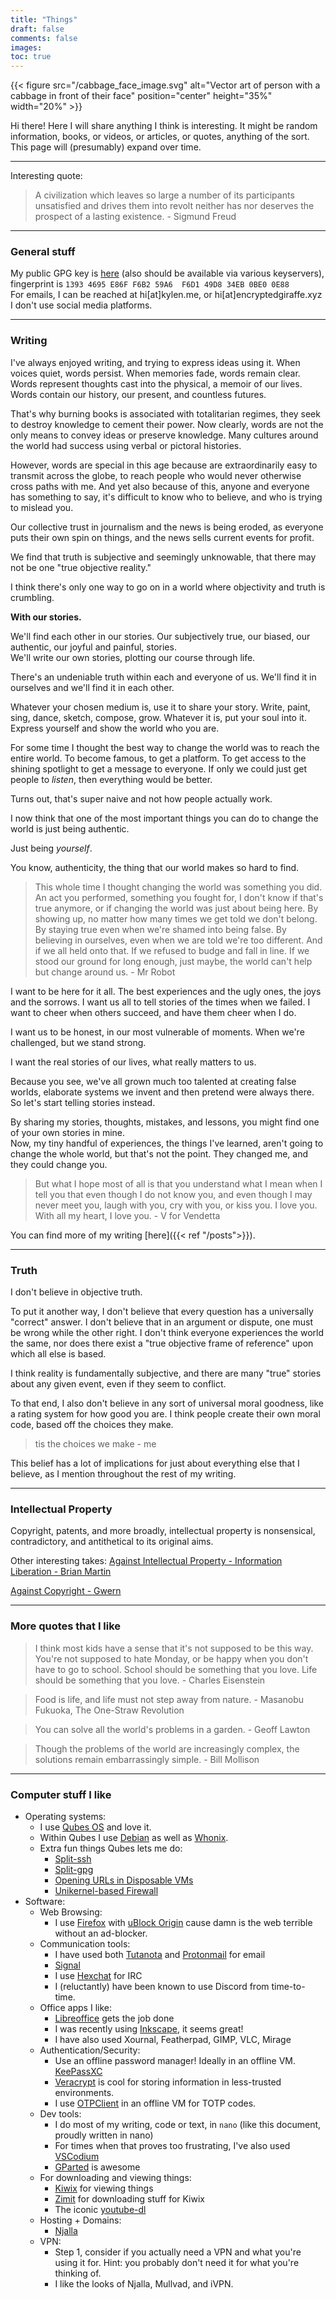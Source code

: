 ```yaml
---
title: "Things"
draft: false
comments: false
images:
toc: true
---
```


{{< figure src="/cabbage_face_image.svg" alt="Vector art of person with a cabbage in front of their face" position="center" height="35%" width="20%" >}}

Hi there!
Here I will share anything I think is interesting. It might be random information, books, or videos, or articles, or quotes, anything of the sort. 
This page will (presumably) expand over time.

---

Interesting quote:

> A civilization which leaves so large a number of its participants unsatisfied and drives them into revolt neither has nor deserves the prospect of a lasting existence.
> \- Sigmund Freud

---

### General stuff
My public GPG key is [here](/key.asc) (also should be available via various keyservers), fingerprint is `1393 4695 E86F F6B2 59A6  F6D1 49D8 34EB 0BE0 0E88`  
For emails, I can be reached at hi[at]kylen.me, or hi[at]encryptedgiraffe.xyz  
I don't use social media platforms.  

---

### Writing
I've always enjoyed writing, and trying to express ideas using it. When voices quiet, words persist. When memories fade, words remain clear.
Words represent thoughts cast into the physical, a memoir of our lives. Words contain our history, our present, and countless futures.  

That's why burning books is associated with totalitarian regimes, they seek to destroy knowledge to cement their power. 
Now clearly, words are not the only means to convey ideas or preserve knowledge. Many cultures around the world had success using verbal or pictoral histories.  

However, words are special in this age because are extraordinarily easy to transmit across the globe, to reach people who would never otherwise cross paths with me.
And yet also because of this, anyone and everyone has something to say, it's difficult to know who to believe, and who is trying to mislead you.  

Our collective trust in journalism and the news is being eroded, as everyone puts their own spin on things, and the news sells current events for profit.  
 
We find that truth is subjective and seemingly unknowable, that there may not be one "true objective reality."  

I think there's only one way to go on in a world where objectivity and truth is crumbling.  

**With our stories.**  

We'll find each other in our stories. Our subjectively true, our biased, our authentic, our joyful and painful, stories.  
We'll write our own stories, plotting our course through life.  

There's an undeniable truth within each and everyone of us. We'll find it in ourselves and we'll find it in each other.  

Whatever your chosen medium is, use it to share your story. Write, paint, sing, dance, sketch, compose, grow. Whatever it is, put your soul into it.  
Express yourself and show the world who you are.  

For some time I thought the best way to change the world was to reach the entire world. To become famous, to get a platform.
To get access to the shining spotlight to get a message to everyone. If only we could just get people to *listen*, then everything would be better.  

Turns out, that's super naive and not how people actually work.  

I now think that one of the most important things you can do to change the world is just being authentic.  

Just being *yourself*.  

You know, authenticity, the thing that our world makes so hard to find.  

> This whole time I thought changing the world was something you did. An act you performed, something you fought for, I don't know if that's true anymore, or if changing the world was just about being here. By showing up, no matter how many times we get told we don't belong. By staying true even when we're shamed into being false. By believing in ourselves, even when we are told we're too different. And if we all held onto that. If we refused to budge and fall in line. If we stood our ground for long enough, just maybe, the world can't help but change around us.
> \- Mr Robot

I want to be here for it all. The best experiences and the ugly ones, the joys and the sorrows. I want us all to tell stories of the times when we failed.
I want to cheer when others succeed, and have them cheer when I do.  

I want us to be honest, in our most vulnerable of moments. When we're challenged, but we stand strong.  

I want the real stories of our lives, what really matters to us.  

Because you see, we've all grown much too talented at creating false worlds, elaborate systems we invent and then pretend were always there.  
So let's start telling stories instead.

By sharing my stories, thoughts, mistakes, and lessons, you might find one of your own stories in mine.  
Now, my tiny handful of experiences, the things I've learned, aren't going to change the whole world, but that's not the point.
They changed me, and they could change you.  

> But what I hope most of all is that you understand what I mean when I tell you that even though I do not know you, and even though I may never meet you, laugh with you, cry with you, or kiss you. I love you. With all my heart, I love you.
> \- V for Vendetta

You can find more of my writing [here]({{< ref "/posts">}}).

---

### Truth

I don't believe in objective truth.  

To put it another way, I don't believe that every question has a universally "correct" answer. I don't believe that in an argument or dispute, one must be wrong while the other right.
I don't think everyone experiences the world the same, nor does there exist a "true objective frame of reference" upon which all else is based.  

I think reality is fundamentally subjective, and there are many "true" stories about any given event, even if they seem to conflict.  

To that end, I also don't believe in any sort of universal moral goodness, like a rating system for how good you are.
I think people create their own moral code, based off the choices they make.
> tis the choices we make - me

This belief has a lot of implications for just about everything else that I believe, as I mention throughout the rest of my writing.

---

### Intellectual Property

Copyright, patents, and more broadly, intellectual property is nonsensical, contradictory, and antithetical to its original aims. 

Other interesting takes:
[Against Intellectual Property - Information Liberation - Brian Martin](https://www.bmartin.cc/pubs/98il/il03.html)

[Against Copyright - Gwern](https://www.gwern.net/Copyright)


---

### More quotes that I like

> I think most kids have a sense that it's not supposed to be this way. You're not supposed to hate Monday, or be happy when you don't have to go to school. School should be something that you love. Life should be something that you love.
> \- Charles Eisenstein

> Food is life, and life must not step away from nature.
> \- Masanobu Fukuoka, The One-Straw Revolution

> You can solve all the world's problems in a garden.
> \- Geoff Lawton

> Though the problems of the world are increasingly complex, the solutions remain embarrassingly simple.
> \- Bill Mollison

---

### Computer stuff I like
- Operating systems:
  - I use [Qubes OS](https://www.qubes-os.org/intro) and love it.
  - Within Qubes I use [Debian](https://www.debian.org/) as well as [Whonix](https://www.whonix.org/).
  - Extra fun things Qubes lets me do:
    - [Split-ssh](https://github.com/Qubes-Community/Contents/blob/master/docs/configuration/split-ssh.md)
    - [Split-gpg](https://www.qubes-os.org/doc/split-gpg/)
    - [Opening URLs in Disposable VMs](https://github.com/Qubes-Community/Contents/blob/master/docs/common-tasks/opening-urls-in-vms.md)
    - [Unikernel-based Firewall](https://github.com/mirage/qubes-mirage-firewall)
- Software:
  - Web Browsing:
    - I use [Firefox](https://www.mozilla.org/en-US/firefox/) with [uBlock Origin](https://ublockorigin.com/) cause damn is the web terrible without an ad-blocker.
  - Communication tools:
    - I have used both [Tutanota](https://tutanota.com/) and [Protonmail](https://proton.me/mail) for email
    - [Signal](https://signal.org)
    - I use [Hexchat](https://hexchat.github.io/) for IRC
    - I (reluctantly) have been known to use Discord from time-to-time.
  - Office apps I like:
    - [Libreoffice](https://www.libreoffice.org/) gets the job done
    - I was recently using [Inkscape](https://inkscape.org/), it seems great!
    - I have also used Xournal, Featherpad, GIMP, VLC, Mirage
  - Authentication/Security:
    - Use an offline password manager! Ideally in an offline VM. [KeePassXC](https://keepassxc.org/)
    - [Veracrypt](https://www.veracrypt.fr/en/Home.html) is cool for storing information in less-trusted environments.
    - I use [OTPClient](https://github.com/paolostivanin/OTPClient) in an offline VM for TOTP codes.
  - Dev tools:
    - I do most of my writing, code or text, in `nano` (like this document, proudly written in nano)
    - For times when that proves too frustrating, I've also used [VSCodium](https://github.com/VSCodium/vscodium)
    - [GParted](https://gparted.org/) is awesome
  - For downloading and viewing things:
    - [Kiwix](https://www.kiwix.org/en/) for viewing things
    - [Zimit](https://github.com/openzim/zimit) for downloading stuff for Kiwix
    - The iconic [youtube-dl](https://youtube-dl.org/)
  - Hosting + Domains:
    - [Njalla](https://njal.la)
  - VPN:
    - Step 1, consider if you actually need a VPN and what you're using it for. Hint: you probably don't need it for what you're thinking of.
    - I like the looks of Njalla, Mullvad, and iVPN.
